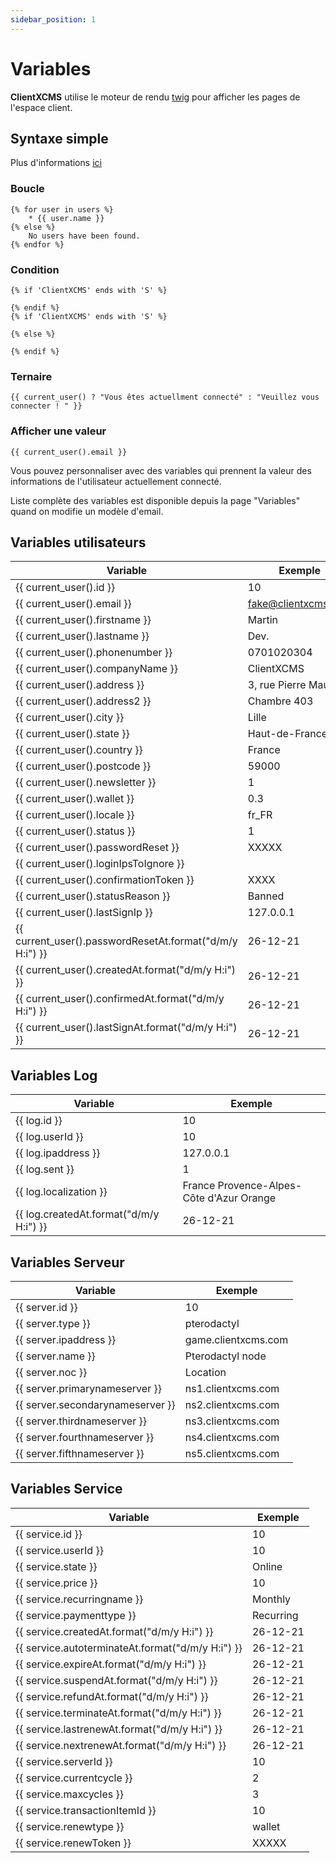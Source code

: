 ```yaml
---
sidebar_position: 1
---
```


# Variables
**ClientXCMS** utilise le moteur de rendu [twig](https://twig.symfony.com) pour afficher les pages de l'espace client.
## Syntaxe simple
Plus d'informations [ici](https://twig.symfony.com/doc/3.x/templates.html)
### Boucle
```twig
{% for user in users %}
    * {{ user.name }}
{% else %}
    No users have been found.
{% endfor %}
```
### Condition
```twig
{% if 'ClientXCMS' ends with 'S' %}

{% endif %}
{% if 'ClientXCMS' ends with 'S' %}

{% else %}

{% endif %}

```
### Ternaire
```twig
{{ current_user() ? "Vous êtes actuellment connecté" : "Veuillez vous connecter ! " }}
```
### Afficher une valeur
```twig
{{ current_user().email }}
```
Vous pouvez personnaliser avec des variables qui prennent la valeur des informations de l'utilisateur actuellement connecté.

Liste complète des variables est disponible depuis la page "Variables" quand on modifie un modèle d'email.

## Variables utilisateurs
| Variable                                                 | Exemple              |
|----------------------------------------------------------|----------------------|
| {{ current_user().id }}                                  | 10                   |
| {{ current_user().email }}                               | fake@clientxcms.com  |
| {{ current_user().firstname }}                           | Martin               |
| {{ current_user().lastname }}                            | Dev.                 |
| {{ current_user().phonenumber }}                         | 0701020304           |
| {{ current_user().companyName }}                         | ClientXCMS           |
| {{ current_user().address }}                             | 3, rue Pierre Mauroy |
| {{ current_user().address2 }}                            | Chambre 403          |
| {{ current_user().city }}                                | Lille                |
| {{ current_user().state }}                               | Haut-de-France       |
| {{ current_user().country }}                             | France               |
| {{ current_user().postcode }}                            | 59000                |
| {{ current_user().newsletter }}                          | 1                    |
| {{ current_user().wallet }}                              | 0.3                  |
| {{ current_user().locale }}                              | fr_FR                |
| {{ current_user().status }}                              | 1                    |
| {{ current_user().passwordReset }}                       | XXXXX                |
| {{ current_user().loginIpsToIgnore }}                    |                      |
| {{ current_user().confirmationToken }}                   | XXXX                 |
| {{ current_user().statusReason }}                        | Banned               |
| {{ current_user().lastSignIp }}                          | 127.0.0.1            |
| {{ current_user().passwordResetAt.format("d/m/y H:i") }} | 26-12-21             |
| {{ current_user().createdAt.format("d/m/y H:i") }}       | 26-12-21             |
| {{ current_user().confirmedAt.format("d/m/y H:i") }}     | 26-12-21             |
| {{ current_user().lastSignAt.format("d/m/y H:i") }}      | 26-12-21             |

## Variables Log
| Variable                                | Exemple                                  |
|-----------------------------------------|------------------------------------------|
| {{ log.id }}                            | 10                                       |
| {{ log.userId }}                        | 10                                       |
| {{ log.ipaddress }}                     | 127.0.0.1                                |
| {{ log.sent }}                          | 1                                        |
| {{ log.localization }}                  | France Provence-Alpes-Côte d'Azur Orange |
| {{ log.createdAt.format("d/m/y H:i") }} | 26-12-21                                 |

## Variables Serveur
| Variable                         | Exemple             |
|----------------------------------|---------------------|
| {{ server.id }}                  | 10                  |
| {{ server.type }}                | pterodactyl         |
| {{ server.ipaddress }}           | game.clientxcms.com |
| {{ server.name }}                | Pterodactyl node    |
| {{ server.noc }}                 | Location            |
| {{ server.primarynameserver }}   | ns1.clientxcms.com  |
| {{ server.secondarynameserver }} | ns2.clientxcms.com  |
| {{ server.thirdnameserver }}     | ns3.clientxcms.com  |
| {{ server.fourthnameserver }}    | ns4.clientxcms.com  |
| {{ server.fifthnameserver }}     | ns5.clientxcms.com  |

## Variables Service 
| Variable                                          | Exemple   |
|---------------------------------------------------|-----------|
| {{ service.id }}                                  | 10        |
| {{ service.userId }}                              | 10        |
| {{ service.state }}                               | Online    |
| {{ service.price }}                               | 10        |
| {{ service.recurringname }}                       | Monthly   |
| {{ service.paymenttype }}                         | Recurring |
| {{ service.createdAt.format("d/m/y H:i") }}       | 26-12-21  |
| {{ service.autoterminateAt.format("d/m/y H:i") }} | 26-12-21  |
| {{ service.expireAt.format("d/m/y H:i") }}        | 26-12-21  |
| {{ service.suspendAt.format("d/m/y H:i") }}       | 26-12-21  |
| {{ service.refundAt.format("d/m/y H:i") }}        | 26-12-21  |
| {{ service.terminateAt.format("d/m/y H:i") }}     | 26-12-21  |
| {{ service.lastrenewAt.format("d/m/y H:i") }}     | 26-12-21  |
| {{ service.nextrenewAt.format("d/m/y H:i") }}     | 26-12-21  |
| {{ service.serverId }}                            | 10        |
| {{ service.currentcycle }}                        | 2         |
| {{ service.maxcycles }}                           | 3         |
| {{ service.transactionItemId }}                   | 10        |
| {{ service.renewtype }}                           | wallet    |
| {{ service.renewToken }}                          | XXXXX     |
